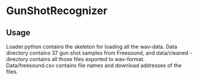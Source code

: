 # GunShotRecognizer

## Usage

Loader.python contains the skeleton for loading all the wav-data. Data directory contains 37 gun shot samples from Freesound, and data/cleaned -directory contains all those files exported to wav-format. Data/freesound.csv contains file names and download addresses of the files.

